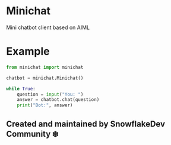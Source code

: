 # Minichat
Mini chatbot client based on AIML

# Example

```py
from minichat import minichat

chatbot = minichat.Minichat()

while True:
    question = input("You: ")
    answer = chatbot.chat(question)
    print("Bot:", answer)
```

## Created and maintained by SnowflakeDev Community ❄️